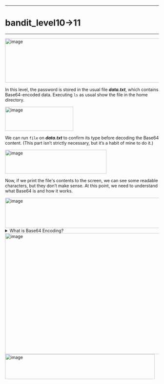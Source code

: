 ***
# bandit_level10->11
***
<img width="661" height="145" alt="image" src="https://github.com/user-attachments/assets/a9571a53-e435-40e4-97dd-a62653a8a621" />

In this level, the password is stored in the usual file ***data.txt***, which contains Base64-encoded data.
Executing `ls` as usual show the file in the home directory.  
  
<img width="223" height="79" alt="image" src="https://github.com/user-attachments/assets/7827e83f-84b9-44e1-af51-1f1949717343" />  

We can run `file` on ***data.txt*** to confirm its type before decoding the Base64 content. (This part isn’t strictly necessary, but it’s a habit of mine to do it.)
  
<img width="332" height="78" alt="image" src="https://github.com/user-attachments/assets/d856e3ca-bbfb-461b-b111-f458a65681fa" />  

Now, if we print the file's contents to the screen, we can see some readable characters, but they don’t make sense. At this point, we need to understand what Base64 is and how it works.
  
<img width="695" height="99" alt="image" src="https://github.com/user-attachments/assets/44614b1e-497c-4bbd-bf70-e5adad340434" />  

<details>
  <summary> What is Base64 Encoding?  </summary>

> Understanding what Base64 is and how it works isn’t essential to retrieve the password for this level.  
> However, it can be useful for future levels or challenges that involve Base64.  
> **Base64** has the purpose to encode binary data or simply text into printable charachters.  
> But how does it encode the data?
> ***
> Let's take as example the word MAN
>   
> The first thing to do it's to take it's binary code in ASCII, that is M=0100 1101, A=0100 0001,N=0100 1110.  
> It is important to represent the letter in 8 bits and not 7 bits. (Look at [ASCII's story](https://en.wikipedia.org/wiki/ASCII) to understand why the first ASCII characters were represented with 7 bits instead of 8.)  
> What ***Base64*** does it to take the 3 bytes above or 24 bits (In this case) and divide them by 6. So the final representation will be this one:  
> | M | A | N |  
> | --- | --- | --- |  
> | 0100 1101 | 0100 0001 | 0100 1110 |  
> | 010011 | 010100 | 000101 | 001110 |  
>  
> In the first line we can observe three bytes in binary representing the word M-A-N.  
> In the second line, we have the division that ***Base64*** encoding do to convert letters from ASCII to Base64.  
> If we analyze the base64 table (Available here - [Base64 tables](https://en.wikipedia.org/wiki/Base64)) we can see that our quartet of 6 bits converted can be organized like this:  
> 010011 = T  
> 010100 = U  
> 000101 = F  
> 001110 = O  
>   
</details>
<img width="810" height="396" alt="image" src="https://github.com/user-attachments/assets/a3f8f9b1-4506-45a3-8f4e-f35f5d028527" />  
<img width="490" height="82" alt="image" src="https://github.com/user-attachments/assets/83b15e6b-bd24-4897-9dae-47b415cc44cd" />   

  




















